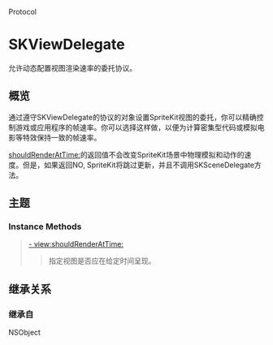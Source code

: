 Protocol

# SKViewDelegate

允许动态配置视图渲染速率的委托协议。

## 概览

通过遵守SKViewDelegate的协议的对象设置SpriteKit视图的委托，你可以精确控制游戏或应用程序的帧速率。你可以选择这样做，以便为计算密集型代码或模拟电影等特效保持一致的帧速率。

[shouldRenderAtTime:]()的返回值不会改变SpriteKit场景中物理模拟和动作的速度。但是，如果返回NO, SpriteKit将跳过更新，并且不调用SKSceneDelegate方法。

## 主题

### Instance Methods

> [- view:shouldRenderAtTime:]()
>> 指定视图是否应在给定时间呈现。

## 继承关系

### 继承自
NSObject
